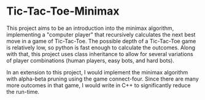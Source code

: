 # Tic-Tac-Toe-Minimax

This project aims to be an introduction into the minimax algorithm, implementing a "computer player" that recursively calculates the next best move in a game of Tic-Tac-Toe.
The possible depth of a Tic-Tac-Toe game is relatively low, so python is fast enough to calculate the outcomes.
Along with that, this project uses class inheritance to allow for several variations of player combinations (human players, easy bots, and hard bots).

In an extension to this project, I would implement the minimax algorithm with alpha-beta pruning using the game connect-four. Since there are many more outcomes in that game, I would write in C++ to significantly reduce the run-time.
